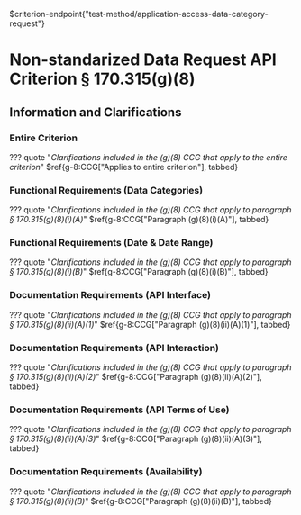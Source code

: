 $criterion-endpoint{"test-method/application-access-data-category-request"}

# Non-standarized Data Request API Criterion § 170.315(g)(8)

## Information and Clarifications

### Entire Criterion

??? quote "*Clarifications included in the (g)(8) CCG that apply to the entire criterion*"
$ref{g-8:CCG["Applies to entire criterion"], tabbed}

### Functional Requirements (Data Categories)

??? quote "*Clarifications included in the (g)(8) CCG that apply to paragraph § 170.315(g)(8)(i)(A)*"
$ref{g-8:CCG["Paragraph (g)(8)(i)(A)"], tabbed}

### Functional Requirements (Date & Date Range)

??? quote "*Clarifications included in the (g)(8) CCG that apply to paragraph § 170.315(g)(8)(i)(B)*"
$ref{g-8:CCG["Paragraph (g)(8)(i)(B)"], tabbed}

### Documentation Requirements (API Interface)

??? quote "*Clarifications included in the (g)(8) CCG that apply to paragraph § 170.315(g)(8)(ii)(A)(1)*"
$ref{g-8:CCG["Paragraph (g)(8)(ii)(A)(1)"], tabbed}

### Documentation Requirements (API Interaction)

??? quote "*Clarifications included in the (g)(8) CCG that apply to paragraph § 170.315(g)(8)(ii)(A)(2)*"
$ref{g-8:CCG["Paragraph (g)(8)(ii)(A)(2)"], tabbed}

### Documentation Requirements (API Terms of Use)

??? quote "*Clarifications included in the (g)(8) CCG that apply to paragraph § 170.315(g)(8)(ii)(A)(3)*"
$ref{g-8:CCG["Paragraph (g)(8)(ii)(A)(3)"], tabbed}

### Documentation Requirements (Availability)

??? quote "*Clarifications included in the (g)(8) CCG that apply to paragraph § 170.315(g)(8)(ii)(B)*"
$ref{g-8:CCG["Paragraph (g)(8)(ii)(B)"], tabbed}